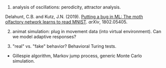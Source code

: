 1) analysis of oscillations: perodicity, attractor analysis. 

Delahunt, C.B. and Kutz, J.N. (2019). [Putting a bug in ML: The moth olfactory network learns to read MNIST](https://arxiv.org/abs/1802.05405). _arXiv_, 1802.05405.

2) animat simulation: plug in movement data (into virtual environment). Can we model adaptive responses?

3) "real" vs. "fake" behavior? Behavioral Turing tests.

* Gillespie algorithm, Markov jump process, generic Monte Carlo simulation.


